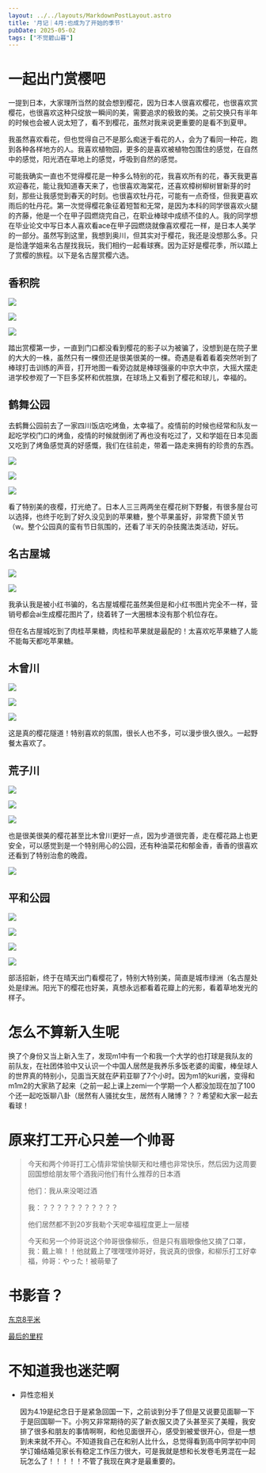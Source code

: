 ```yaml
---
layout: ../../layouts/MarkdownPostLayout.astro
title: '月记｜4月:也成为了开始的季节'
pubDate: 2025-05-02
tags: ["不觉碧山暮"]
---
```

# 一起出门赏樱吧

一提到日本，大家理所当然的就会想到樱花，因为日本人很喜欢樱花，也很喜欢赏樱花，也很喜欢这种只绽放一瞬间的美，需要追求的极致的美。之前交换只有半年的时候也会被人说太短了，看不到樱花，虽然对我来说更重要的是看不到夏甲。

我虽然喜欢看花，但也觉得自己不是那么痴迷于看花的人，会为了看同一种花，跑到各种各样地方的人。我喜欢植物园，更多的是喜欢被植物包围住的感觉，在自然中的感觉，阳光洒在草地上的感觉，呼吸到自然的感觉。

可能我确实一直也不觉得樱花是一种多么特别的花，我喜欢所有的花，春天我更喜欢迎春花，能让我知道春天来了，也很喜欢海棠花，还喜欢樟树柳树冒新芽的时刻，那些让我感觉到春天的时刻。也很喜欢牡丹花，可能有一点奇怪，但我更喜欢雨后的牡丹花。第一次觉得樱花象征着短暂和无常，是因为本科的同学很喜欢火腿的齐藤，他是一个在甲子园燃烧完自己，在职业棒球中成绩不佳的人。我的同学想在毕业论文中写日本人喜欢看ace在甲子园燃烧就像喜欢樱花一样，是日本人美学的一部分。虽然写到这里，我想到奥川，但其实对于樱花，我还是没想那么多。只是恰逢学姐来名古屋找我玩，我们相约一起看球赛。因为正好是樱花季，所以踏上了赏樱的旅程。以下是名古屋赏樱六选。

## 香积院

![](https://ramenmedia.missy.eu.org/media_attachments/files/114/291/034/290/765/692/original/e223ed60f5bb5d7e.jpeg)

![](https://ramenmedia.missy.eu.org/media_attachments/files/114/291/034/407/081/586/original/4643d7032a7b16d9.jpeg)

![](https://ramenmedia.missy.eu.org/media_attachments/files/114/291/034/412/950/585/original/fd38e6e0aef9676d.jpeg)

踏出赏樱第一步，一直到门口都没看到樱花的影子以为被骗了，没想到是在院子里的大大的一株，虽然只有一棵但还是很美很美的一棵。奇遇是看着看着突然听到了棒球打击训练的声音，打开地图一看旁边就是棒球强豪的中京大中京，大摇大摆走进学校参观了一下巨多奖杯和优胜旗，在球场上又看到了樱花和球儿，幸福的。

## 鹤舞公园

去鹤舞公园前去了一家四川饭店吃烤鱼，太幸福了。疫情前的时候也经常和队友一起吃学校门口的烤鱼，疫情的时候就倒闭了再也没有吃过了，又和学姐在日本见面又吃到了烤鱼感觉真的好感慨，我们在往前走，带着一路走来拥有的珍贵的东西。

![](https://ramenmedia.missy.eu.org/media_attachments/files/114/291/026/421/751/535/original/11fed7691e3571ac.jpeg)

![](https://ramenmedia.missy.eu.org/media_attachments/files/114/291/026/564/849/401/original/dc9394eb69e0fd86.jpeg)

![](https://ramenmedia.missy.eu.org/media_attachments/files/114/291/026/556/075/838/original/d00bc6f90d46e28e.jpeg)

看了特别美的夜樱，打光绝了。日本人三三两两坐在樱花树下野餐，有很多屋台可以选择，也终于吃到了好久没见到的苹果糖，整个苹果虽好，非常费下颌关节（w。整个公园真的蛮有节日氛围的，还看了半天的杂技魔法类活动，好玩。

## 名古屋城

![](https://ramenmedia.missy.eu.org/media_attachments/files/114/291/019/729/175/509/original/f6aaaac02f135673.jpeg)

![](https://ramenmedia.missy.eu.org/media_attachments/files/114/291/019/619/957/872/original/59d4b224e6755e16.jpeg)

我承认我是被小红书骗的，名古屋城樱花虽然美但是和小红书图片完全不一样，营销号都会ai生成樱花图片了，绕着转了一大圈根本没有那个机位存在。

但在名古屋城吃到了肉桂苹果糖，肉桂和苹果就是最配的！太喜欢吃苹果糖了人能不能每天都吃苹果糖。

## 木曾川

![](https://ramenmedia.missy.eu.org/media_attachments/files/114/291/014/503/738/614/original/56613a216537223b.jpeg)

![](https://ramenmedia.missy.eu.org/media_attachments/files/114/291/014/562/418/835/original/9a47069666203021.jpeg)

![](https://ramenmedia.missy.eu.org/media_attachments/files/114/291/014/641/244/500/original/8308115aa9203d80.jpeg)

这是真的樱花隧道！特别喜欢的氛围，很长人也不多，可以漫步很久很久。一起野餐太喜欢了。

## 荒子川

![](https://ramenmedia.missy.eu.org/media_attachments/files/114/291/006/632/882/520/original/c4d835bc8e9ca61e.jpeg)

![](https://ramenmedia.missy.eu.org/media_attachments/files/114/290/998/667/189/778/original/1fc4e85ba9b1570f.jpeg)

![](https://ramenmedia.missy.eu.org/media_attachments/files/114/291/010/885/275/217/original/509b03c00e274406.jpeg)

也是很美很美的樱花甚至比木曾川更好一点，因为步道很完善，走在樱花路上也更安全，可以感觉到是一个特别用心的公园，还有种油菜花和郁金香，香香的很喜欢还看到了特别治愈的晚霞。

![](https://ramenmedia.missy.eu.org/media_attachments/files/114/291/048/409/973/795/original/fed146c531de65de.jpeg)

## 平和公园

![](https://ramenmedia.missy.eu.org/media_attachments/files/114/297/135/403/069/874/original/8a235f414e44de75.jpeg)

![](https://ramenmedia.missy.eu.org/media_attachments/files/114/297/135/400/842/960/original/a943921e9ceec20e.jpeg)

![](https://ramenmedia.missy.eu.org/media_attachments/files/114/297/139/006/244/181/original/8d961b5a4775a307.jpeg)

![](https://ramenmedia.missy.eu.org/media_attachments/files/114/297/138/961/265/389/original/643c63c01eeb26dc.jpeg)

部活招新，终于在晴天出门看樱花了，特别大特别美，简直是城市绿洲（名古屋处处是绿洲。阳光下的樱花也好美，真想永远都看着花瓣上的光影，看着草地发光的样子。

# 怎么不算新入生呢

换了个身份又当上新入生了，发现m1中有一个和我一个大学的也打球是我队友的前队友，在社团体验中又认识一个中国人居然是我养乐多饭老婆的闺蜜，棒垒球人的世界真的特别小，见面当天就在萨莉亚聊了7个小时。因为m1的kuri酱，变得和m1m2的大家熟了起来（之前一起上课上zemi一个学期一个人都没加现在加了100个还一起吃饭聊八卦（居然有人骚扰女生，居然有人赌博？？？希望和大家一起去看球！

# 原来打工开心只差一个帅哥

> 今天和两个帅哥打工心情非常愉快聊天和吐槽也非常快乐，然后因为这周要回国想给朋友带个酒我问他们有什么推荐的日本酒
> 
> 
> 他们：我从来没喝过酒
> 
> 我：？？？？？？？？？？？
> 
> 他们居然都不到20岁我勒个天呢幸福程度更上一层楼
> 
> 今天和另一个帅哥说这个帅哥很像柳乐，但是只有眉眼像他又摘了口罩，我：戴上嘛！！他就戴上了嘿嘿嘿帅哥好，我说真的很像，和柳乐打工好幸福，帅哥：やった！被萌晕了
> 

# 书影音？

[东京8平米](https://www.notion.so/8-1e6830ff749b80afa909fce9d8f5d219?pvs=21)

[最后的里程](https://www.notion.so/1e6830ff749b80d4abd5d0fb8e68e65c?pvs=21)

# 不知道我也迷茫啊

- 异性恋相关
    
    因为4.19是纪念日于是紧急回国一下，之前谈到分手了但是又说要见面聊一下于是回国聊一下。小狗又非常期待的买了新衣服又烫了头甚至买了美瞳，我安排了很多和朋友的事情啊啊，和他见面很开心，感受到被爱很开心，但是一想到未来就不开心。不知道我自己在和别人比什么，总觉得看到高中同学初中同学订婚结婚见家长有稳定工作压力很大，可是我就是想和长发卷毛男混在一起玩怎么了！！！！！不管了我现在爽才是最重要的。